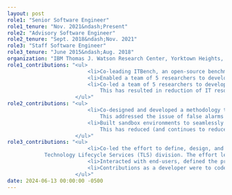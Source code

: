 ```yaml
---
layout: post
role1: "Senior Software Engineer"
role1_tenure: "Nov. 2021&ndash;Present"
role2: "Advisory Software Engineer"
role2_tenure: "Sept. 2018&ndash;Nov. 2021"
role3: "Staff Software Engineer"
role3_tenure: "June 2015&ndash;Aug. 2018"
organization: "IBM Thomas J. Watson Research Center, Yorktown Heights, New York, USA"
role1_contributions: "<ul>
                          <li>Co-leading ITBench, an open-source benchmarking framework for evaluating AI Agents across diverse real-world IT Automation tasks—from initial design to development and now to community building. Spotlight paper at ICML 2025.</li>
                          <li>Enabled a team of 5 researchers to develop an approach to optimize GPU usage for large language model (LLM) inferencing tasks.</li>
                          <li>Co-led a team of 5 researchers to develop an explainable unsupervised machine learning (ML) method to help site reliability engineers (SREs) identify idle workloads in their IT environments.
                              This has resulted in reduction of IT resources by 25% in a few large IT environments.</li>
                      </ul>"
role2_contributions: "<ul>
                          <li>Co-designed and developed a methodology to filter noisy irrelevant anomalies.
                              This addressed the issue of false alarms that result in SRE alert fatigue.</li>
                          <li>Built sandbox environments to seamlessly deploy and evaluate existing AIOps product assets.
                              This has reduced (and continues to reduce) the time for integration of new research capabilities into the products.</li>
                      </ul>"
role3_contributions: "<ul>
                          <li>Co-led the effort to define, design, and develop a cloud-native remote assistance solution based on augmented reality (AR) for IBM’s
            Technology Lifecycle Services (TLS) division. The effort led to the transformation of IBM's TLS division and won 2 accomplishment awards at IBM. </li>
                          <li>Interacted with end-users, defined the product roadmap, and facilitated sprint planning meetings.</li>
                          <li>Contributions as a developer were to code a Django REST Framework-based backend, an Angular-based frontend, and a minimalistic Android application.</li>
                      </ul>"
date: 2024-06-13 00:00:00 -0500
---
```

